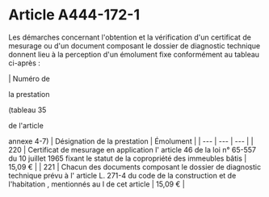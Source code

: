 # Article A444-172-1

Les démarches concernant l'obtention et la vérification d'un certificat de mesurage ou d'un document composant le dossier de diagnostic technique donnent lieu à la perception d'un émolument fixe conformément au tableau ci-après :

|
Numéro de

la prestation

(tableau 35

de l'article

annexe 4-7) |
Désignation de la prestation |
Émolument |
| --- | --- | --- |
|
220 |
Certificat de mesurage en application l' article 46 de la loi n° 65-557 du 10 juillet 1965 fixant le statut de la copropriété des immeubles bâtis |
15,09 € |
|
221 |
Chacun des documents composant le dossier de diagnostic technique prévu à l' article L. 271-4 du code de la construction et de l'habitation , mentionnés au I de cet article |
15,09 € |
